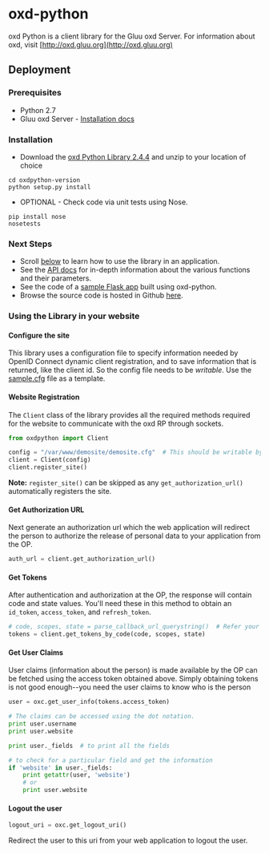 # oxd-python
oxd Python is a client library for the Gluu oxd Server. For information 
about oxd, visit [http://oxd.gluu.org](http://oxd.gluu.org)

## Deployment

### Prerequisites

* Python 2.7
* Gluu oxd Server - [Installation docs](https://www.gluu.org/docs-oxd/oxdserver/install/)

### Installation
* Download the [oxd Python Library 2.4.4](https://github.com/GluuFederation/oxd-python/releases/tag/v2.4.4) and unzip to your location of choice

```
cd oxdpython-version
python setup.py install
```

* OPTIONAL - Check code via unit tests using Nose.
```
pip install nose
nosetests
```

### Next Steps

* Scroll [below](#using-the-library-in-your-website) to learn how to use the library in an application.
* See the [API docs](https://oxd.gluu.org/api-docs/oxd-python/2.4.4) for in-depth information about the various functions and their parameters.
* See the code of a [sample Flask app](https://github.com/GluuFederation/oxd-python/blob/master/demosite) built using oxd-python.
* Browse the source code is hosted in Github [here](https://github.com/GluuFederation/oxd-python).

### Using the Library in your website

#### Configure the site

This library uses a configuration file to specify information needed 
by OpenID Connect dynamic client registration, and to save information 
that is returned, like the client id. So the config file needs to be 
*writable*. Use the 
[sample.cfg](https://github.com/GluuFederation/oxd-python/blob/master/sample.cfg) 
file as a template. 

#### Website Registration

The `Client` class of the library provides all the required methods 
required for the website to communicate with the oxd RP through sockets.

```python
from oxdpython import Client

config = "/var/www/demosite/demosite.cfg"  # This should be writable by the server
client = Client(config)
client.register_site()
```

**Note:** `register_site()` can be skipped as any `get_authorization_url()` 
automatically registers the site.

#### Get Authorization URL

Next generate an authorization url which the web application will 
redirect the person to authorize the release of personal data 
to your application from the OP.

```python
auth_url = client.get_authorization_url()
```

#### Get Tokens

After authentication and authorization at the OP, the response will 
contain code and state values. You'll need these in this method
to obtain an `id_token`, `access_token`, and `refresh_token`. 

```python
# code, scopes, state = parse_callback_url_querystring()  # Refer your web framework
tokens = client.get_tokens_by_code(code, scopes, state)
```

#### Get User Claims

User claims (information about the person) is made available by the OP 
can be fetched using the access token obtained above. Simply obtaining
tokens is not good enough--you need the user claims to know who is the 
person

```python
user = oxc.get_user_info(tokens.access_token)

# The claims can be accessed using the dot notation.
print user.username
print user.website

print user._fields  # to print all the fields

# to check for a particular field and get the information
if 'website' in user._fields:
    print getattr(user, 'website')
    # or
    print user.website
```

#### Logout the user

```python
logout_uri = oxc.get_logout_uri()
```
Redirect the user to this uri from your web application to logout the 
user.
